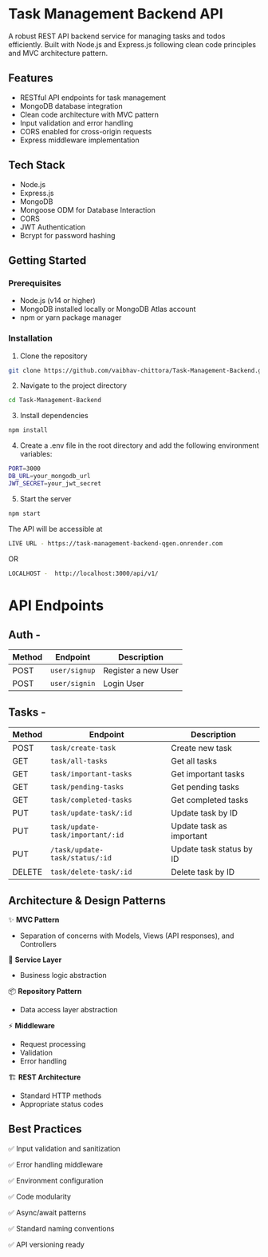 # Task Management Backend API

A robust REST API backend service for managing tasks and todos efficiently. Built with Node.js and Express.js following clean code principles and MVC architecture pattern.

## Features

- RESTful API endpoints for task management
- MongoDB database integration
- Clean code architecture with MVC pattern
- Input validation and error handling
- CORS enabled for cross-origin requests
- Express middleware implementation

## Tech Stack

- Node.js
- Express.js
- MongoDB
- Mongoose ODM for Database Interaction
- CORS
- JWT Authentication
- Bcrypt for password hashing

## Getting Started

### Prerequisites

- Node.js (v14 or higher)
- MongoDB installed locally or MongoDB Atlas account
- npm or yarn package manager

### Installation

1. Clone the repository

```bash
git clone https://github.com/vaibhav-chittora/Task-Management-Backend.git
```

2. Navigate to the project directory

```bash
cd Task-Management-Backend
```

3. Install dependencies

```bash
npm install
```

4. Create a .env file in the root directory and add the following environment variables:

```bash
PORT=3000
DB_URL=your_mongodb_url
JWT_SECRET=your_jwt_secret

```

5. Start the server

```bash
npm start
```

The API will be accessible at

```bash
LIVE URL - https://task-management-backend-qgen.onrender.com
```

OR

```bash
LOCALHOST -  http://localhost:3000/api/v1/
```

# API Endpoints

## Auth -

| Method | Endpoint      | Description         |
| ------ | ------------- | ------------------- |
| POST   | `user/signup` | Register a new User |
| POST   | `user/signin` | Login User          |

## Tasks -

| Method | Endpoint                         | Description              |
| ------ | -------------------------------- | ------------------------ |
| POST   | `task/create-task`               | Create new task          |
| GET    | `task/all-tasks`                 | Get all tasks            |
| GET    | `task/important-tasks`           | Get important tasks      |
| GET    | `task/pending-tasks`             | Get pending tasks        |
| GET    | `task/completed-tasks`           | Get completed tasks      |
| PUT    | `task/update-task/:id`           | Update task by ID        |
| PUT    | `task/update-task/important/:id` | Update task as important |
| PUT    | `/task/update-task/status/:id`   | Update task status by ID |
| DELETE | `task/delete-task/:id`           | Delete task by ID        |

## Architecture & Design Patterns

✨ **MVC Pattern**

- Separation of concerns with Models, Views (API responses), and Controllers

🔧 **Service Layer**

- Business logic abstraction

📦 **Repository Pattern**

- Data access layer abstraction

⚡ **Middleware**

- Request processing
- Validation
- Error handling

🏗️ **REST Architecture**

- Standard HTTP methods
- Appropriate status codes

## Best Practices

✅ Input validation and sanitization

✅ Error handling middleware

✅ Environment configuration

✅ Code modularity

✅ Async/await patterns

✅ Standard naming conventions

✅ API versioning ready
